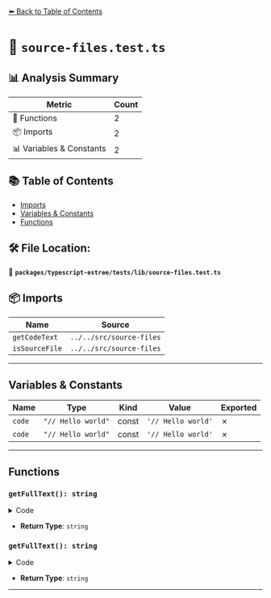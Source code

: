 [⬅️ Back to Table of Contents](../../../../index.md)

# 📄 `source-files.test.ts`

## 📊 Analysis Summary

| Metric | Count |
|--------|-------|
| 🔧 Functions | 2 |
| 📦 Imports | 2 |
| 📊 Variables & Constants | 2 |

## 📚 Table of Contents

- [Imports](#imports)
- [Variables & Constants](#variables-constants)
- [Functions](#functions)

## 🛠️ File Location:
📂 **`packages/typescript-estree/tests/lib/source-files.test.ts`**

## 📦 Imports

| Name | Source |
|------|--------|
| `getCodeText` | `../../src/source-files` |
| `isSourceFile` | `../../src/source-files` |


---

## Variables & Constants

| Name | Type | Kind | Value | Exported |
|------|------|------|-------|----------|
| `code` | `"// Hello world"` | const | `'// Hello world'` | ✗ |
| `code` | `"// Hello world"` | const | `'// Hello world'` | ✗ |


---

## Functions

### `getFullText(): string`

<details><summary>Code</summary>

```ts
(): string => ''
```
</details>

- **Return Type**: `string`
### `getFullText(): string`

<details><summary>Code</summary>

```ts
(): string => ''
```
</details>

- **Return Type**: `string`

---